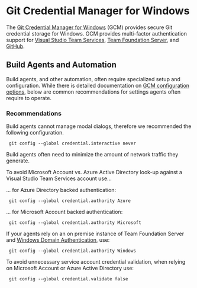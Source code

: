# Git Credential Manager for Windows

 The [Git Credential Manager for Windows](https://github.com/Microsoft/Git-Credential-Manager-for-Windows) (GCM) provides secure Git credential storage for Windows. GCM provides multi-factor authentication support for [Visual Studio Team Services](https://www.visualstudio.com/), [Team Foundation Server](Faq.md#q-i-thought-microsoft-was-maintaining-this-why-does-the-gcm-not-work-as-expected-with-tfs), and [GitHub](https://www.github.com).

## Build Agents and Automation

 Build agents, and other automation, often require specialized setup and configuration. While there is detailed documentation on [GCM configuration options](Docs/Configuration.md), below are common recommendations for settings agents often require to operate.
 
### Recommendations

 Build agents cannot manage modal dialogs, therefore we recommended the following configuration.

     git config --global credential.interactive never

 Build agents often need to minimize the amount of network traffic they generate.

 To avoid Microsoft Account vs. Azure Active Directory look-up against a Visual Studio Team Services account use...
 
 ... for Azure Directory backed authentication:

     git config --global credential.authority Azure
     
 ... for Microsoft Account backed authentication:

     git config --global credential.authority Microsoft
     
 If your agents rely on an on premise instance of Team Foundation Server and [Windows Domain Authentication](https://msdn.microsoft.com/en-us/library/ee253152(v=bts.10).aspx), use:
 
     git config --global credential.authority Windows

 To avoid unnecessary service account credential validation, when relying on Microsoft Account or Azure Active Directory use:

     git config --global credential.validate false